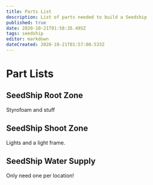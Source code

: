 ```yaml
---
title: Parts List
description: List of parts needed to build a Seedship
published: true
date: 2020-10-21T01:58:35.495Z
tags: seedship
editor: markdown
dateCreated: 2020-10-21T01:57:00.533Z
---
```


# Part Lists
## SeedShip Root Zone
Styrofoam and stuff
## SeedShip Shoot Zone
Lights and a light frame.
## SeedShip Water Supply
Only need one per location! 
